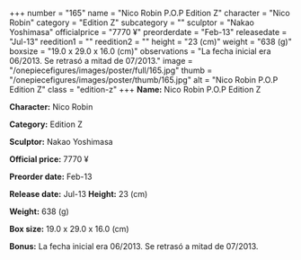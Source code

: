 +++
number = "165"
name = "Nico Robin P.O.P Edition Z"
character = "Nico Robin"
category = "Edition Z"
subcategory = ""
sculptor = "Nakao Yoshimasa"
officialprice = "7770 ¥"
preorderdate = "Feb-13"
releasedate = "Jul-13"
reedition1 = ""
reedition2 = ""
height = "23 (cm)"
weight = "638 (g)"
boxsize = "19.0 x 29.0 x 16.0 (cm)"
observations = "La fecha inicial era 06/2013. Se retrasó a mitad de 07/2013."
image = "/onepiecefigures/images/poster/full/165.jpg"
thumb = "/onepiecefigures/images/poster/thumb/165.jpg"
alt = "Nico Robin P.O.P Edition Z"
class = "edition-z"
+++
**Name:** Nico Robin P.O.P Edition Z

**Character:** Nico Robin

**Category:** Edition Z 

**Sculptor:** Nakao Yoshimasa

**Official price:** 7770 ¥

**Preorder date:** Feb-13

**Release date:** Jul-13
**Height:** 23 (cm)

**Weight:** 638 (g)

**Box size:** 19.0 x 29.0 x 16.0 (cm)

**Bonus:** La fecha inicial era 06/2013. Se retrasó a mitad de 07/2013.
